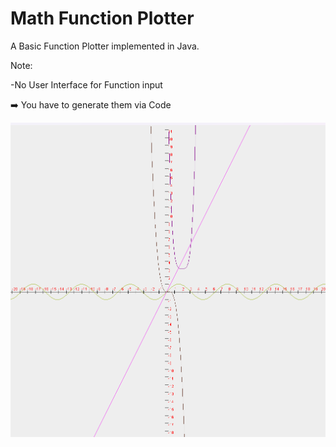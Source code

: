# Math Function Plotter
A Basic Function Plotter implemented in Java. 
<p>Note:</p>
<list>
<p>-No User Interface for Function input</p>
<p>➡️ You have to generate them via Code </p>
</list>

<img src="image.png">